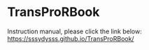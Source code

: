 # TransProRBook
Instruction manual, please click the link below:
https://sssydysss.github.io/TransProRBook/
